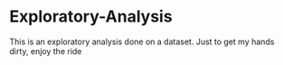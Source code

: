 # Exploratory-Analysis
This is an exploratory analysis done on a dataset. Just to get my hands dirty, enjoy the ride
